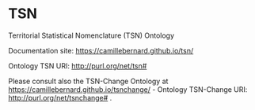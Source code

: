 # TSN
Territorial Statistical Nomenclature (TSN) Ontology

Documentation site: <https://camillebernard.github.io/tsn/>

Ontology TSN URI: <http://purl.org/net/tsn#>


Please consult also the TSN-Change Ontology at <https://camillebernard.github.io/tsnchange/> - Ontology TSN-Change URI: <http://purl.org/net/tsnchange#> .
